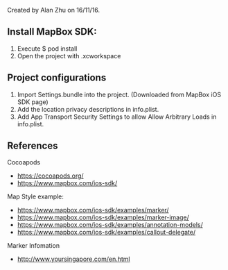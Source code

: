 Created by Alan Zhu on 16/11/16.

## Install MapBox SDK:

1. Execute $ pod install
2. Open the project with <project name>.xcworkspace


## Project configurations
1.  Import Settings.bundle into the project. (Downloaded from MapBox iOS SDK page)
2.  Add the location privacy descriptions in info.plist.
3.  Add App Transport Security Settings to allow Allow Arbitrary Loads in info.plist.

## References

Cocoapods
* https://cocoapods.org/
* https://www.mapbox.com/ios-sdk/

Map Style example:
* https://www.mapbox.com/ios-sdk/examples/marker/
* https://www.mapbox.com/ios-sdk/examples/marker-image/
* https://www.mapbox.com/ios-sdk/examples/annotation-models/
* https://www.mapbox.com/ios-sdk/examples/callout-delegate/

Marker Infomation
* http://www.yoursingapore.com/en.html

